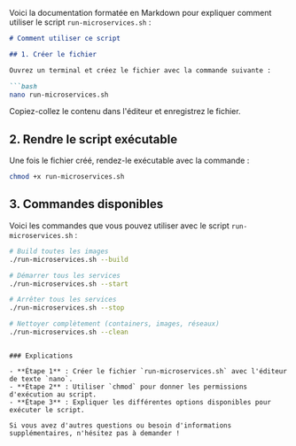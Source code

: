 Voici la documentation formatée en Markdown pour expliquer comment utiliser le script `run-microservices.sh` :

```markdown
# Comment utiliser ce script

## 1. Créer le fichier

Ouvrez un terminal et créez le fichier avec la commande suivante :

```bash
nano run-microservices.sh
```

Copiez-collez le contenu dans l'éditeur et enregistrez le fichier.

## 2. Rendre le script exécutable

Une fois le fichier créé, rendez-le exécutable avec la commande :

```bash
chmod +x run-microservices.sh
```

## 3. Commandes disponibles

Voici les commandes que vous pouvez utiliser avec le script `run-microservices.sh` :

```bash
# Build toutes les images
./run-microservices.sh --build

# Démarrer tous les services
./run-microservices.sh --start

# Arrêter tous les services
./run-microservices.sh --stop

# Nettoyer complètement (containers, images, réseaux)
./run-microservices.sh --clean
```
```

### Explications

- **Étape 1** : Créer le fichier `run-microservices.sh` avec l'éditeur de texte `nano`.
- **Étape 2** : Utiliser `chmod` pour donner les permissions d'exécution au script.
- **Étape 3** : Expliquer les différentes options disponibles pour exécuter le script.

Si vous avez d'autres questions ou besoin d'informations supplémentaires, n'hésitez pas à demander !
